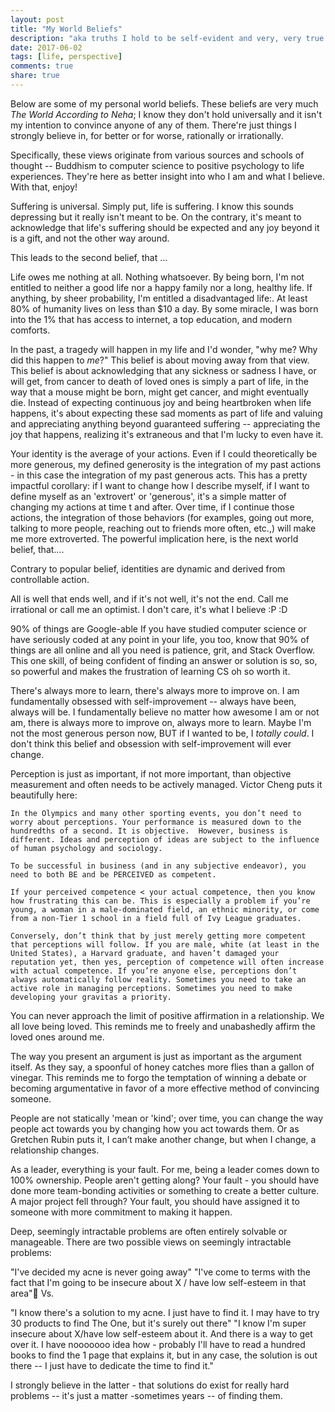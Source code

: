 ```yaml
---
layout: post
title: "My World Beliefs"
description: "aka truths I hold to be self-evident and very, very true."
date: 2017-06-02
tags: [life, perspective]
comments: true
share: true
---
```


Below are some of my personal world beliefs. These beliefs are very much *The World According to Neha*; I know they don't hold universally and it isn't my intention to convince anyone of any of them. There're just things I strongly believe in, for better or for worse, rationally or irrationally.

Specifically, these views originate from various sources and schools of thought --  Buddhism to computer science to positive psychology to life experiences. They're here as better insight into who I am and what I believe. With that, enjoy!

Suffering is universal.
Simply put, life is suffering. I know this sounds depressing but it really isn't meant to be. On the contrary, it's meant to acknowledge that life's suffering should be expected and any joy beyond it is a gift, and not the other way around.

This leads to the second belief, that …

Life owes me nothing at all. Nothing whatsoever.
By being born, I'm not entitled to neither a good life nor a happy family nor a long, healthy life. If anything, by sheer probability, I'm entitled a disadvantaged life:. At least 80% of humanity lives on less than $10 a day. By some miracle, I was born into the 1% that has access to internet, a top education, and modern comforts.

In the past, a tragedy will happen in my life and I'd wonder, "why me? Why did this happen to *me*?" This belief is about moving away from that view. This belief is about acknowledging that any sickness or sadness I have, or will get, from cancer to death of loved ones is simply a part of life, in the way that a mouse might be born, might get cancer, and might eventually die. Instead of expecting continuous joy and being heartbroken when life happens, it's about expecting these sad moments as part of life and valuing and appreciating anything beyond guaranteed suffering -- appreciating the joy that happens, realizing it's extraneous and that I'm lucky to even have it.

Your identity is the average of your actions.
Even if I could theoretically be more generous, my defined generosity is the integration of my past actions - in this case the integration of my past generous acts. This has a pretty impactful corollary: if I want to change how I describe myself, if I want to define myself as an 'extrovert' or 'generous', it's a simple matter of changing my actions at time t and after. Over time, if I continue those actions, the integration of those behaviors (for examples, going out more, talking to more people, reaching out to friends more often, etc.,) will make me more extroverted. The powerful implication here, is the next world belief, that….

Contrary to popular belief, identities are dynamic and derived from controllable action.

All is well that ends well, and if it's not well, it's not the end.
Call me irrational or call me an optimist. I don't care, it's what I believe :P :D

90% of things are Google-able
If you have studied computer science or have seriously coded at any point in your life, you too, know that 90% of things are all online and all you need is patience, grit, and Stack Overflow. This one skill, of being confident of finding an answer or solution is so, so, so powerful and makes the frustration of learning CS oh so worth it.

There's always more to learn, there's always more to improve on.
I am fundamentally obsessed with self-improvement -- always have been, always will be. I fundamentally believe no matter how awesome I am or not am, there is always more to improve on, always more to learn. Maybe I'm not the most generous person now, BUT if I wanted to be, I *totally could*. I don't think this belief and obsession with self-improvement will ever change.

Perception is just as important, if not more important, than objective measurement and often needs to be actively managed. 
Victor Cheng puts it beautifully here:

	In the Olympics and many other sporting events, you don’t need to worry about perceptions. Your performance is measured down to the hundredths of a second. It is objective.  However, business is different. Ideas and perception of ideas are subject to the influence of human psychology and sociology.
	
	To be successful in business (and in any subjective endeavor), you need to both BE and be PERCEIVED as competent. 
	
	If your perceived competence < your actual competence, then you know how frustrating this can be. This is especially a problem if you’re young, a woman in a male-dominated field, an ethnic minority, or come from a non-Tier 1 school in a field full of Ivy League graduates.
	
	Conversely, don’t think that by just merely getting more competent that perceptions will follow. If you are male, white (at least in the United States), a Harvard graduate, and haven’t damaged your reputation yet, then yes, perception of competence will often increase with actual competence. If you’re anyone else, perceptions don’t always automatically follow reality. Sometimes you need to take an active role in managing perceptions. Sometimes you need to make developing your gravitas a priority.

You can never approach the limit of positive affirmation in a relationship.
We all love being loved. This reminds me to freely and unabashedly affirm the loved ones around me. 

The way you present an argument is just as important as the argument itself.
As they say, a spoonful of honey catches more flies than a gallon of vinegar. This reminds me to forgo the temptation of winning a debate or becoming argumentative in favor of a more effective method of convincing someone.

People are not statically 'mean or 'kind'; over time, you can change the way people act towards you by changing how you act towards them.
Or as Gretchen Rubin puts it, I can’t make another change, but when I change, a relationship changes.

As a leader, everything is your fault.
For me, being a leader comes down to 100% ownership. People aren't getting along? Your fault - you should have done more team-bonding activities or something to create a better culture. A major project fell through? Your fault, you should have assigned it to someone with more commitment to making it happen. 

Deep, seemingly intractable problems are often entirely solvable or manageable. 
There are two possible views on seemingly intractable problems:

"I've decided my acne is never going away"
"I've come to terms with the fact that I'm going to be insecure about X / have low self-esteem in that area"
Vs.

"I know there's a solution to my acne. I just have to find it. I may have to try 30 products to find The One, but it's surely out there"
"I know I'm super insecure about X/have low self-esteem about it. And there is a way to get over it. I have nooooooo idea how - probably I'll have to read a hundred books to find the 1 page that explains it, but in any case, the solution is out there -- I just have to dedicate the time to find it."

I strongly believe in the latter - that solutions do exist for really hard problems -- it's just a matter -sometimes years -- of finding them.